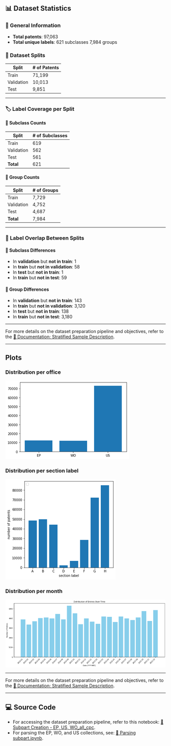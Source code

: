 ## 📊 Dataset Statistics

### 🧾 General Information
- **Total patents**: 97,063  
- **Total unique labels**: 621 subclasses 7,984 groups 

### 📁 Dataset Splits
| Split       | # of Patents |
|-------------|--------------|
| Train       | 71,199       |
| Validation  | 10,013       |
| Test        | 9,851       |

---

### 🏷️ Label Coverage per Split

#### 🔹 Subclass Counts
| Split       | # of Subclasses |
|-------------|-----------------|
| Train       | 619             |
| Validation  | 562             |
| Test        | 561             |
| **Total**   | 621             |

#### 🔹 Group Counts
| Split       | # of Groups     |
|-------------|-----------------|
| Train       | 7,729           |
| Validation  | 4,752           |
| Test        | 4,687           |
| **Total**   | 7,984           |

---

### 🔄 Label Overlap Between Splits

#### 📌 Subclass Differences
- In **validation** but **not in train**: 1  
- In **train** but **not in validation**: 58 
- In **test** but **not in train**: 1  
- In **train** but **not in test**: 59  

#### 📌 Group Differences
- In **validation** but **not in train**: 143 
- In **train** but **not in validation**: 3,120  
- In **test** but **not in train**: 138  
- In **train** but **not in test**: 3,180  

---

For more details on the dataset preparation pipeline and objectives, refer to the [📄 Documentation: Stratified Sample Description](https://github.com/cs1msa/WPIplus/tree/main/Collection%20Verticals%20(subsets)/%23StratifiedSample(EPO%2CWO%2CUS)en-all%20-%20Created%20for%20Classification%20Tasks).

---

## Plots
### Distribution per office
![Plot the distribution of patents per office.png](Plot%20per%20office_cpc.png)

### Distribution per section label
![Plot the distribution of patents per section label.png](Plot%20the%20distribution%20of%20patents%20per%20section%20label_cpc.png)

### Distribution per month
![Plot the distribution of patents per month.png](Distribution%20of%20Entries%20Over%20Time_cpc.png)

---

For more details on the dataset preparation pipeline and objectives, refer to the [📄 Documentation: Stratified Sample Description](https://github.com/cs1msa/WPIplus/tree/main/Collection%20Verticals%20(subsets)/%23StratifiedSample(EPO%2CWO%2CUS)en-all%20-%20Created%20for%20Classification%20Tasks).

---

## 💻 Source Code

- For accessing the dataset preparation pipeline, refer to this notebook: [📄 Subpart Creation - EP, US, WO_all_cpc](https://github.com/cs1msa/WPIplus/blob/main/Collection%20Verticals%20(subsets)/Source%20Code/Subpart%20Creation%20-%20EP%2C%20US%2C%20WO_all_cpc.ipynb).
- For parsing the EP, WO, and US collections, see: [📄 Parsing subpart.ipynb](https://github.com/cs1msa/WPIplus/blob/main/Collection%20Verticals%20(subsets)/Source%20Code/Parsing%20subpart.ipynb).




